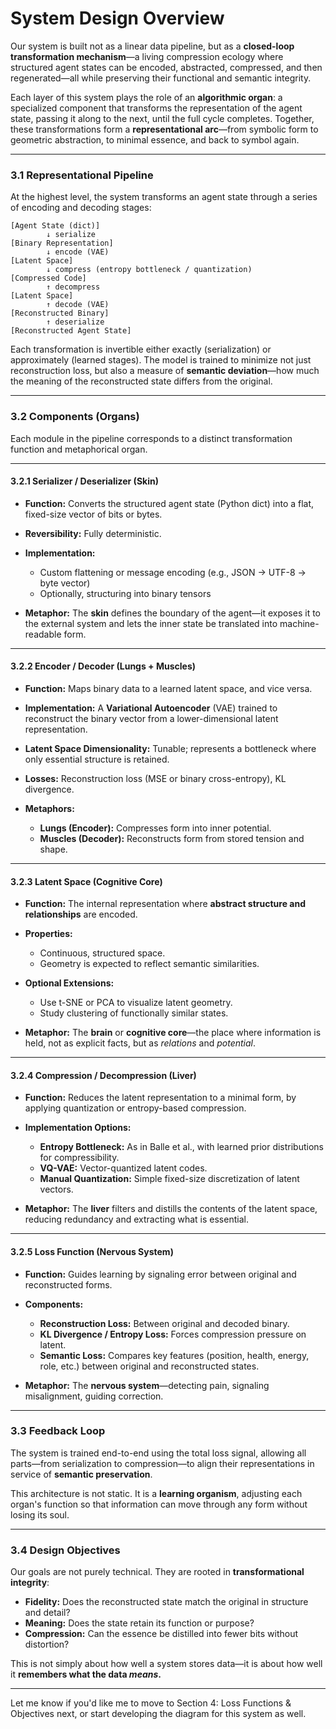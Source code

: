 # **System Design Overview**

Our system is built not as a linear data pipeline, but as a **closed-loop transformation mechanism**—a living compression ecology where structured agent states can be encoded, abstracted, compressed, and then regenerated—all while preserving their functional and semantic integrity.

Each layer of this system plays the role of an **algorithmic organ**: a specialized component that transforms the representation of the agent state, passing it along to the next, until the full cycle completes. Together, these transformations form a **representational arc**—from symbolic form to geometric abstraction, to minimal essence, and back to symbol again.

---

### **3.1 Representational Pipeline**

At the highest level, the system transforms an agent state through a series of encoding and decoding stages:

```plaintext
[Agent State (dict)]
        ↓ serialize
[Binary Representation]
        ↓ encode (VAE)
[Latent Space]
        ↓ compress (entropy bottleneck / quantization)
[Compressed Code]
        ↑ decompress
[Latent Space]
        ↑ decode (VAE)
[Reconstructed Binary]
        ↑ deserialize
[Reconstructed Agent State]
```

Each transformation is invertible either exactly (serialization) or approximately (learned stages). The model is trained to minimize not just reconstruction loss, but also a measure of **semantic deviation**—how much the meaning of the reconstructed state differs from the original.

---

### **3.2 Components (Organs)**

Each module in the pipeline corresponds to a distinct transformation function and metaphorical organ.

---

#### **3.2.1 Serializer / Deserializer (Skin)**

- **Function:** Converts the structured agent state (Python dict) into a flat, fixed-size vector of bits or bytes.
- **Reversibility:** Fully deterministic.
- **Implementation:**  
  - Custom flattening or message encoding (e.g., JSON → UTF-8 → byte vector)  
  - Optionally, structuring into binary tensors

- **Metaphor:** The **skin** defines the boundary of the agent—it exposes it to the external system and lets the inner state be translated into machine-readable form.

---

#### **3.2.2 Encoder / Decoder (Lungs + Muscles)**

- **Function:** Maps binary data to a learned latent space, and vice versa.
- **Implementation:** A **Variational Autoencoder** (VAE) trained to reconstruct the binary vector from a lower-dimensional latent representation.

- **Latent Space Dimensionality:** Tunable; represents a bottleneck where only essential structure is retained.
- **Losses:** Reconstruction loss (MSE or binary cross-entropy), KL divergence.

- **Metaphors:**
  - **Lungs (Encoder):** Compresses form into inner potential.
  - **Muscles (Decoder):** Reconstructs form from stored tension and shape.

---

#### **3.2.3 Latent Space (Cognitive Core)**

- **Function:** The internal representation where **abstract structure and relationships** are encoded.
- **Properties:**
  - Continuous, structured space.
  - Geometry is expected to reflect semantic similarities.

- **Optional Extensions:**
  - Use t-SNE or PCA to visualize latent geometry.
  - Study clustering of functionally similar states.

- **Metaphor:** The **brain** or **cognitive core**—the place where information is held, not as explicit facts, but as *relations* and *potential*.

---

#### **3.2.4 Compression / Decompression (Liver)**

- **Function:** Reduces the latent representation to a minimal form, by applying quantization or entropy-based compression.
- **Implementation Options:**
  - **Entropy Bottleneck:** As in Balle et al., with learned prior distributions for compressibility.
  - **VQ-VAE:** Vector-quantized latent codes.
  - **Manual Quantization:** Simple fixed-size discretization of latent vectors.

- **Metaphor:** The **liver** filters and distills the contents of the latent space, reducing redundancy and extracting what is essential.

---

#### **3.2.5 Loss Function (Nervous System)**

- **Function:** Guides learning by signaling error between original and reconstructed forms.
- **Components:**
  - **Reconstruction Loss:** Between original and decoded binary.
  - **KL Divergence / Entropy Loss:** Forces compression pressure on latent.
  - **Semantic Loss:** Compares key features (position, health, energy, role, etc.) between original and reconstructed states.

- **Metaphor:** The **nervous system**—detecting pain, signaling misalignment, guiding correction.

---

### **3.3 Feedback Loop**

The system is trained end-to-end using the total loss signal, allowing all parts—from serialization to compression—to align their representations in service of **semantic preservation**.

This architecture is not static. It is a **learning organism**, adjusting each organ's function so that information can move through any form without losing its soul.

---

### **3.4 Design Objectives**

Our goals are not purely technical. They are rooted in **transformational integrity**:

- **Fidelity:** Does the reconstructed state match the original in structure and detail?
- **Meaning:** Does the state retain its function or purpose?
- **Compression:** Can the essence be distilled into fewer bits without distortion?

This is not simply about how well a system stores data—it is about how well it **remembers what the data *means*.**

---

Let me know if you'd like me to move to Section 4: Loss Functions & Objectives next, or start developing the diagram for this system as well.